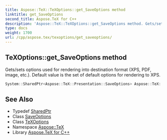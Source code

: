```yaml
---
title: Aspose::TeX::TeXOptions::get_SaveOptions method
linktitle: get_SaveOptions
second_title: Aspose.TeX for C++
description: 'Aspose::TeX::TeXOptions::get_SaveOptions method. Gets/sets options used for rendering into destination format (XPS, PDF, image, etc.). Default value is the set of default options for rendering to XPS in C++.'
type: docs
weight: 1700
url: /cpp/aspose.tex/texoptions/get_saveoptions/
---
```

## TeXOptions::get_SaveOptions method


Gets/sets options used for rendering into destination format (XPS, PDF, image, etc.). Default value is the set of default options for rendering to XPS.

```cpp
System::SharedPtr<Aspose::TeX::Presentation::SaveOptions> Aspose::TeX::TeXOptions::get_SaveOptions() const
```

## See Also

* Typedef [SharedPtr](../../../system/sharedptr/)
* Class [SaveOptions](../../../aspose.tex.presentation/saveoptions/)
* Class [TeXOptions](../)
* Namespace [Aspose::TeX](../../)
* Library [Aspose.TeX for C++](../../../)
